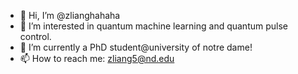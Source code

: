 - 👋 Hi, I’m @zlianghahaha
- 👀 I’m interested in quantum machine learning and quantum pulse control.
- 🌱 I’m currently a PhD student@university of notre dame!
- 📫 How to reach me: zliang5@nd.edu

<!---
zlianghahaha/zlianghahaha is a ✨ special ✨ repository because its `README.md` (this file) appears on your GitHub profile.
You can click the Preview link to take a look at your changes.
--->

